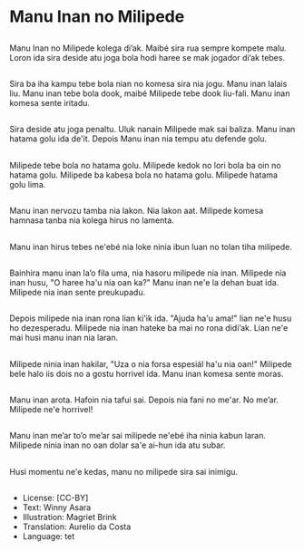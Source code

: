 # Manu Inan no Milipede

##
Manu Inan no Milipede kolega di’ak. Maibé sira rua sempre kompete malu. Loron ida sira deside atu joga bola hodi haree se mak jogador di’ak tebes.

##
Sira ba iha kampu tebe bola nian no komesa sira nia jogu. Manu inan lalais liu. Manu inan tebe bola dook, maibé Milipede tebe dook liu-fali. Manu inan komesa sente iritadu.

##
Sira deside atu joga penaltu. Uluk nanain Milipede mak sai baliza. Manu inan hatama golu ida de'it. Depois Manu inan nia tempu atu defende golu.

##
Milipede tebe bola no hatama golu. Milipede kedok no lori bola ba oin no hatama golu. Milipede ba kabesa bola no hatama golu. Milipede hatama golu lima.

##
Manu inan nervozu tamba nia lakon. Nia lakon aat. Milipede komesa hamnasa tanba nia kolega hirus no lamenta.

##
Manu inan hirus tebes ne'ebé nia loke ninia ibun luan no tolan tiha milipede.

##
Bainhira manu inan la’o fila uma, nia hasoru milipede nia inan. Milipede nia inan husu, "O haree ha'u nia oan ka?" Manu inan ne'e la dehan buat ida. Milipede nia inan sente preukupadu.

##
Depois milipede nia inan rona lian ki'ik ida. "Ajuda ha'u ama!" lian ne'e husu ho dezesperadu. Milipede nia inan hateke ba mai no rona didi’ak. Lian ne'e mai husi manu inan nia laran.

##
Milipede ninia inan hakilar, "Uza o nia forsa espesiál ha'u nia oan!" Milipede bele halo iis dois no a gostu horrivel ida. Manu inan komesa sente moras.

##
Manu inan arota. Hafoin nia tafui sai. Depois nia fani no me'ar. No me’ar. Milipede ne'e horrivel!

##
Manu inan me’ar to’o me’ar sai milipede ne'ebé iha ninia kabun laran. Milipede ninia inan no oan dolar sa'e ai-hun ida atu subar.

##
Husi momentu ne'e kedas, manu no milipede sira sai inimigu.

##
* License: [CC-BY]
* Text: Winny Asara
* Illustration: Magriet Brink
* Translation: Aurelio da Costa
* Language: tet
